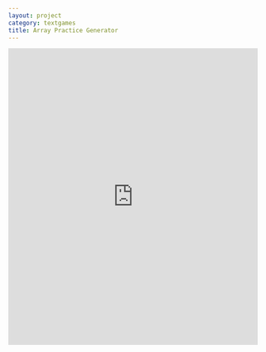```yaml
---
layout: project
category: textgames
title: Array Practice Generator
---
```


<iframe src="https://trinket.io/embed/python3/fcffe6a801?outputOnly=true&runOption=run&start=result" width="100%" height="600" frameborder="0" marginwidth="0" marginheight="0" allowfullscreen></iframe>
